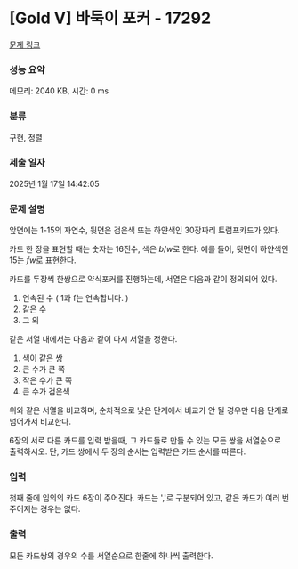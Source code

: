 # [Gold V] 바둑이 포커 - 17292 

[문제 링크](https://www.acmicpc.net/problem/17292) 

### 성능 요약

메모리: 2040 KB, 시간: 0 ms

### 분류

구현, 정렬

### 제출 일자

2025년 1월 17일 14:42:05

### 문제 설명

<p>앞면에는 1-15의 자연수, 뒷면은 검은색 또는 하얀색인 30장짜리 트럼프카드가 있다.</p>

<p>카드 한 장을 표현할 때는 숫자는 16진수, 색은<em> b</em>/<em>w</em>로 한다. 예를 들어, 뒷면이 하얀색인 15는 <em>fw</em>로 표현한다.</p>

<p>카드를 두장씩 한쌍으로 약식포커를 진행하는데, 서열은 다음과 같이 정의되어 있다.</p>

<ol>
	<li>연속된 수 ( 1과 f는 연속합니다. )</li>
	<li>같은 수</li>
	<li>그 외</li>
</ol>

<p>같은 서열 내에서는 다음과 같이 다시 서열을 정한다.</p>

<ol>
	<li>색이 같은 쌍</li>
	<li>큰 수가 큰 쪽</li>
	<li>작은 수가 큰 쪽</li>
	<li>큰 수가 검은색</li>
</ol>

<p>위와 같은 서열을 비교하며, 순차적으로 낮은 단계에서 비교가 안 될 경우만 다음 단계로 넘어가서 비교한다.</p>

<p>6장의 서로 다른 카드를 입력 받을때, 그 카드들로 만들 수 있는 모든 쌍을 서열순으로 출력하시오. 단, 카드 쌍에서 두 장의 순서는 입력받은 카드 순서를 따른다.</p>

### 입력 

 <p>첫째 줄에 임의의 카드 6장이 주어진다.  카드는 ','로 구분되어 있고, 같은 카드가 여러 번 주어지는 경우는 없다.</p>

### 출력 

 <p>모든 카드쌍의 경우의 수를 서열순으로 한줄에 하나씩 출력한다.</p>

